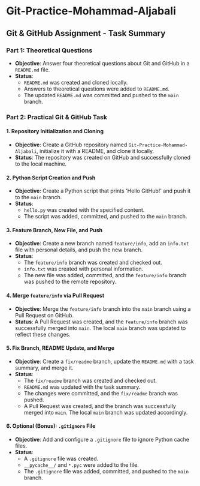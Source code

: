 # Git-Practice-Mohammad-Aljabali

## Git & GitHub Assignment - Task Summary

### Part 1: Theoretical Questions

- **Objective**: Answer four theoretical questions about Git and GitHub in a `README.md` file.
- **Status**:
    - `README.md` was created and cloned locally.
    - Answers to theoretical questions were added to `README.md`.
    - The updated `README.md` was committed and pushed to the `main` branch.

### Part 2: Practical Git & GitHub Task

#### 1. Repository Initialization and Cloning

- **Objective**: Create a GitHub repository named `Git-Practice-Mohammad-Aljabali`, initialize it with a README, and clone it locally.
- **Status**: The repository was created on GitHub and successfully cloned to the local machine.

#### 2. Python Script Creation and Push

- **Objective**: Create a Python script that prints 'Hello GitHub!' and push it to the `main` branch.
- **Status**:
    - `hello.py` was created with the specified content.
    - The script was added, committed, and pushed to the `main` branch.

#### 3. Feature Branch, New File, and Push

- **Objective**: Create a new branch named `feature/info`, add an `info.txt` file with personal details, and push the new branch.
- **Status**:
    - The `feature/info` branch was created and checked out.
    - `info.txt` was created with personal information.
    - The new file was added, committed, and the `feature/info` branch was pushed to the remote repository.

#### 4. Merge `feature/info` via Pull Request

- **Objective**: Merge the `feature/info` branch into the `main` branch using a Pull Request on GitHub.
- **Status**: A Pull Request was created, and the `feature/info` branch was successfully merged into `main`. The local `main` branch was updated to reflect these changes.

#### 5. Fix Branch, README Update, and Merge

- **Objective**: Create a `fix/readme` branch, update the `README.md` with a task summary, and merge it.
- **Status**:
    - The `fix/readme` branch was created and checked out.
    - `README.md` was updated with the task summary.
    - The changes were committed, and the `fix/readme` branch was pushed.
    - A Pull Request was created, and the branch was successfully merged into `main`. The local `main` branch was updated accordingly.

#### 6. Optional (Bonus): `.gitignore` File

- **Objective**: Add and configure a `.gitignore` file to ignore Python cache files.
- **Status**:
    - A `.gitignore` file was created.
    - `__pycache__/` and `*.pyc` were added to the file.
    - The `.gitignore` file was added, committed, and pushed to the `main` branch.